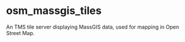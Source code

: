 osm_massgis_tiles
=================

An TMS tile server displaying MassGIS data, used for mapping in Open Street Map.